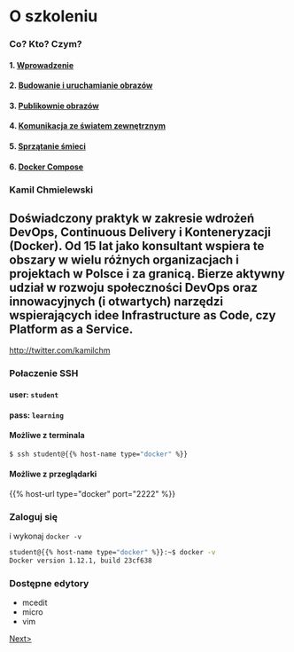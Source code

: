 # O szkoleniu

### Co? Kto? Czym?

#### 1. [Wprowadzenie](/Introduction.md)
#### 2. [Budowanie i uruchamianie obrazów](/Budowanie_i_uruchamianie_obrazów.md)
#### 3. [Publikownie obrazów](/Publikowanie_obrazow.md)
#### 4. [Komunikacja ze światem zewnętrznym](/Komunikacja_ze_swiatem_zewnetrznym.md)
#### 5. [Sprzątanie śmieci](/Sprzatanie_smieci.md)
#### 6. [Docker Compose](/Docker_Compose.md)

### Kamil Chmielewski

## Doświadczony praktyk w zakresie wdrożeń DevOps, Continuous Delivery i Konteneryzacji (Docker). Od 15 lat jako konsultant wspiera te obszary w wielu różnych organizacjach i projektach w Polsce i za granicą. Bierze aktywny udział w rozwoju społeczności DevOps oraz innowacyjnych (i otwartych) narzędzi wspierających idee Infrastructure as Code, czy Platform as a Service. 

http://twitter.com/kamilchm

### Połaczenie SSH

#### user: `student`

#### pass: `learning`

#### Możliwe z terminala

```bash
$ ssh student@{{% host-name type="docker" %}}
```

#### Możliwe z przeglądarki

{{% host-url type="docker" port="2222" %}}

### Zaloguj się

i wykonaj `docker -v`

```bash
student@{{% host-name type="docker" %}}:~$ docker -v
Docker version 1.12.1, build 23cf638
```

### Dostępne edytory

* mcedit
* micro
* vim


[Next>](/Budowanie_i_uruchamianie_obrazów.md)
